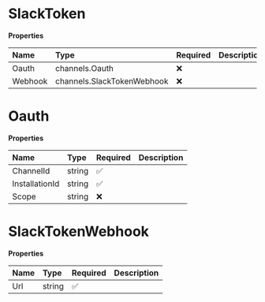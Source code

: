 # SlackToken

**Properties**

| Name    | Type                       | Required | Description |
| :------ | :------------------------- | :------- | :---------- |
| Oauth   | channels.Oauth             | ❌       |             |
| Webhook | channels.SlackTokenWebhook | ❌       |             |

# Oauth

**Properties**

| Name           | Type   | Required | Description |
| :------------- | :----- | :------- | :---------- |
| ChannelId      | string | ✅       |             |
| InstallationId | string | ✅       |             |
| Scope          | string | ❌       |             |

# SlackTokenWebhook

**Properties**

| Name | Type   | Required | Description |
| :--- | :----- | :------- | :---------- |
| Url  | string | ✅       |             |
